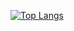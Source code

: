 [![Top Langs](https://github-readme-stats.vercel.app/api/top-langs/?username=hugojhonathan&count_private=true&hide=scss,css,html&langs_count=9&layout=compact&show_icons=true&bg_color=0d1117&border_color=0d1117&text_color=c9d1d9&title_color=c9d1d9)](https://github.com/anuraghazra/github-readme-stats)
